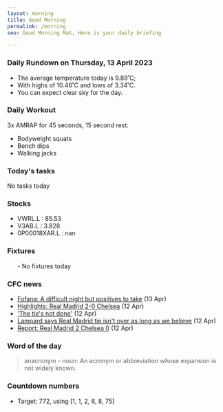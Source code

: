 ```yaml
---
layout: morning
title: Good Morning
permalink: /morning
seo: Good Morning Mat, Here is your daily briefing

---
```


<!-- weather_marker starts -->
### Daily Rundown on Thursday, 13 April 2023

- The average temperature today is 9.89˚C;
- With highs of 10.46˚C and lows of 3.34˚C.
- You can expect clear sky for the day.

<!-- weather_marker ends -->

### Daily Workout
<!-- workout_marker starts -->
3x AMRAP for 45 seconds, 15 second rest:

- Bodyweight squats
- Bench dips
- Walking jacks

<!-- workout_marker ends -->

### Today's tasks
<!-- task_marker starts -->
No tasks today
<!-- task_marker ends -->

### Stocks

<!-- stocks_marker starts -->

- VWRL.L : 85.53
- V3AB.L : 3.828
- 0P00018XAR.L : nan

<!-- stocks_marker ends -->

### Fixtures

<!-- sports_marker starts -->

<ul>
- No fixtures today</ul>

<!-- sports_marker ends -->

### CFC news

<!-- cfc_marker starts -->
- [Fofana: A difficult night but positives to take](https://chelseafc.com/en/news/article/fofana-a-difficult-night-but-positives-to-take) (13 Apr)
- [Highlights: Real Madrid 2-0 Chelsea](https://chelseafc.com/en/video/real-madrid-v-chelsea-2-0-or-highlights-or-champions-league) (12 Apr)
- ['The tie's not done'](https://chelseafc.com/en/video/the-ties-not-done) (12 Apr)
- [Lampard says Real Madrid tie isn't over as long as we believe](https://chelseafc.com/en/news/article/lampard-says-real-madrid-tie-isnt-over-as-long-as-we-believe) (12 Apr)
- [Report: Real Madrid 2 Chelsea 0](https://chelseafc.com/en/news/article/report-real-madrid-2-chelsea-0) (12 Apr)

<!-- cfc_marker ends -->

### Word of the day
<!-- word_marker starts -->

 > anacronym - noun: An acronym or abbreviation whose expansion is not widely known.

<!-- word_marker ends -->

### Countdown numbers
<!-- game_marker starts -->

- Target: 772, using [1, 1, 2, 6, 8, 75]

<!-- game_marker ends -->
